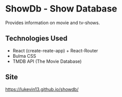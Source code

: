 # ShowDb - Show Database
Provides information on movie and tv-shows.

## Technologies Used
- React (create-reate-app) + React-Router
- Bulma CSS
- TMDB API (The Movie Database)

## Site
https://lukevin13.github.io/showdb/
